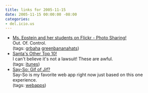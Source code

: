 ```yaml
---
title: links for 2005-11-15
date: 2005-11-15 00:00:00 -08:00
categories:
- del.icio.us
---
```


<ul class="delicious">
	<li>
		<div class="delicious-link"><a href="http://www.flickr.com/photos/dogwelder/63344321">Ms. Epstein and her students on Flickr - Photo Sharing!</a></div>
		<div class="delicious-extended">Out. Of. Control.</div>
		<div class="delicious-tags">(tags: <a href="http://del.icio.us/torrez/grbaha">grbaha</a> <a href="http://del.icio.us/torrez/greenbananahats">greenbananahats</a>)</div>
	</li>
	<li>
		<div class="delicious-link"><a href="http://phobos.apple.com/WebObjects/MZStore.woa/wa/viewAlbum?id=89198161&s=143441">Santa's Other Top 10!</a></div>
		<div class="delicious-extended">I can't believe it's not a lawsuit! These are awful.</div>
		<div class="delicious-tags">(tags: <a href="http://del.icio.us/torrez/itunes">itunes</a>)</div>
	</li>
	<li>
		<div class="delicious-link"><a href="http://www.say-so.org/view/yn1evcqb">Say-So: Gif of Jif?</a></div>
		<div class="delicious-extended">Say-So is my favorite web app right now just based on this one experience.</div>
		<div class="delicious-tags">(tags: <a href="http://del.icio.us/torrez/webapps">webapps</a>)</div>
	</li>
</ul>
